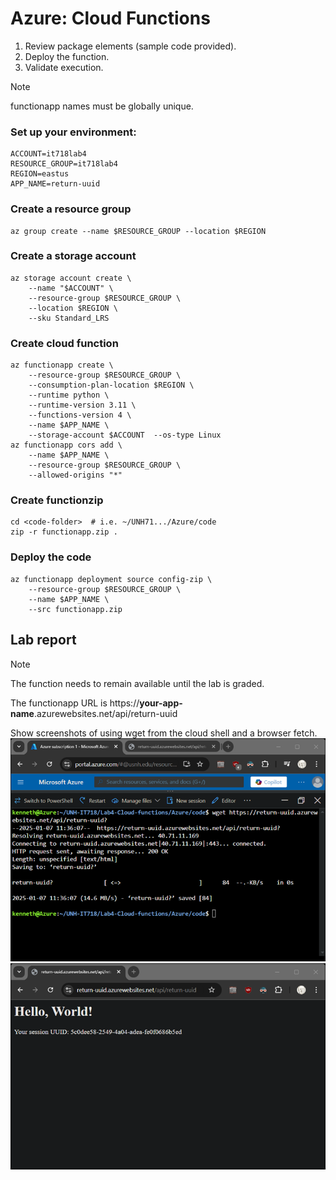 # Azure: Cloud Functions												
1.	Review package elements (sample code provided).
2.	Deploy the function.
3.	Validate execution.

> [!NOTE]
> functionapp names must be globally unique.  

### Set up your environment:
```
ACCOUNT=it718lab4
RESOURCE_GROUP=it718lab4
REGION=eastus
APP_NAME=return-uuid
```
### Create a resource group
```
az group create --name $RESOURCE_GROUP --location $REGION
```
### Create a storage account
```
az storage account create \
    --name "$ACCOUNT" \
    --resource-group $RESOURCE_GROUP \
    --location $REGION \
    --sku Standard_LRS
```
### Create cloud function
```
az functionapp create \
    --resource-group $RESOURCE_GROUP \
    --consumption-plan-location $REGION \
    --runtime python \
    --runtime-version 3.11 \
    --functions-version 4 \
    --name $APP_NAME \
    --storage-account $ACCOUNT  --os-type Linux
az functionapp cors add \
    --name $APP_NAME \
    --resource-group $RESOURCE_GROUP \
    --allowed-origins "*"
```
### Create functionzip
```
cd <code-folder>  # i.e. ~/UNH71.../Azure/code
zip -r functionapp.zip .
```
### Deploy the code
```
az functionapp deployment source config-zip \
    --resource-group $RESOURCE_GROUP \
    --name $APP_NAME \
    --src functionapp.zip
```
## Lab report

> [!NOTE]
> The function needs to remain available until the lab is graded.

The functionapp URL is https://**your-app-name**.azurewebsites.net/api/return-uuid

Show screenshots of using wget from the cloud shell and a browser fetch.  
![cloudshell](Lab4-Azure-cli.png)
![browser](Lab4-Azure-browser.png)

